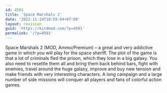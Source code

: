 ```yaml
---
id: 4501
title: 'Space Marshals 2'
date: '2022-11-24T18:59:04+07:00'
layout: revision
guid: 'https://kindmod.com/?p=4501'
permalink: '/?p=4501'
---
```


Space Marshals 2 (MOD, Ammo/Premium) – a great and very addictive game in which you will play for the space sheriff. The plot of the game is that a lot of criminals fled the prison, which they lose in a big galaxy. You also need to resettle them all and bring them back behind bars, fight with enemies, travel around the huge galaxy, improve and buy new tension and make friends with very interesting characters. A long campaign and a large number of side missions will conquer all players and fans of colorful action games.